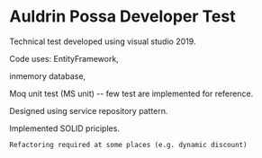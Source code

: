 # Auldrin Possa Developer Test
Technical test developed using visual studio 2019.

Code uses: 
EntityFramework,

inmemory database, 

Moq unit test (MS unit)
	-- few test are implemented for reference.
	
Designed using service repository pattern.


Implemented SOLID priciples.

	Refactoring required at some places (e.g. dynamic discount)



